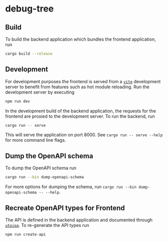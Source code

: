 # debug-tree

## Build

To build the backend application which bundles the frontend application, run

```sh
cargo build --release
```

## Development

For development purposes the frontend is served from a [`vite`](https://vite.dev/) development server to benefit from
features such as hot module reloading. Run the development server by executing

```sh
npm run dev
```

In the development build of the backend application, the requests for the frontend are proxied to the development
server. To run the backend, run

``` sh
cargo run -- serve
```

This will serve the application on port 8000. See `cargo run -- serve --help` for more command line flags.

## Dump the OpenAPI schema

To dump the OpenAPI schema run

``` sh
cargo run --bin dump-openapi-schema
```

For more options for dumping the schema, run `cargo run --bin dump-openapi-schema -- --help`.

## Recreate OpenAPI types for Frontend

The API is defined in the backend application and documented through [`utoipa`](https://docs.rs/utoipa/latest/utoipa/).
To re-generate the API types run

```sh
npm run create-api
```
